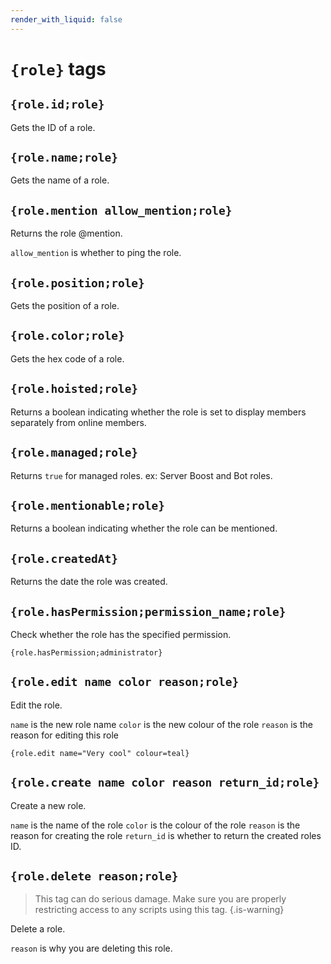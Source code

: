 ```yaml
---
render_with_liquid: false
---
```


# `{role}` tags

## `{role.id;role}`

Gets the ID of a role.

## `{role.name;role}`

Gets the name of a role.

## `{role.mention allow_mention;role}`

Returns the role @mention.

`allow_mention` is whether to ping the role.

## `{role.position;role}`

Gets the position of a role.

## `{role.color;role}`

Gets the hex code of a role.

## `{role.hoisted;role}`

Returns a boolean indicating whether the role is set to display members separately from online members.

## `{role.managed;role}`

Returns `true` for managed roles. ex: Server Boost and Bot roles.

## `{role.mentionable;role}`

Returns a boolean indicating whether the role can be mentioned.

## `{role.createdAt}`

Returns the date the role was created.

## `{role.hasPermission;permission_name;role}`

Check whether the role has the specified permission.

`{role.hasPermission;administrator}`

## `{role.edit name color reason;role}`

Edit the role.

`name` is the new role name
`color` is the new colour of the role
`reason` is the reason for editing this role

```
{role.edit name="Very cool" colour=teal}
```

## `{role.create name color reason return_id;role}`

Create a new role.

`name` is the name of the role
`color` is the colour of the role
`reason` is the reason for creating the role
`return_id` is whether to return the created roles ID.

## `{role.delete reason;role}`

> This tag can do serious damage. Make sure you are properly restricting access to any scripts using this tag. {.is-warning}

Delete a role.

`reason` is why you are deleting this role.
